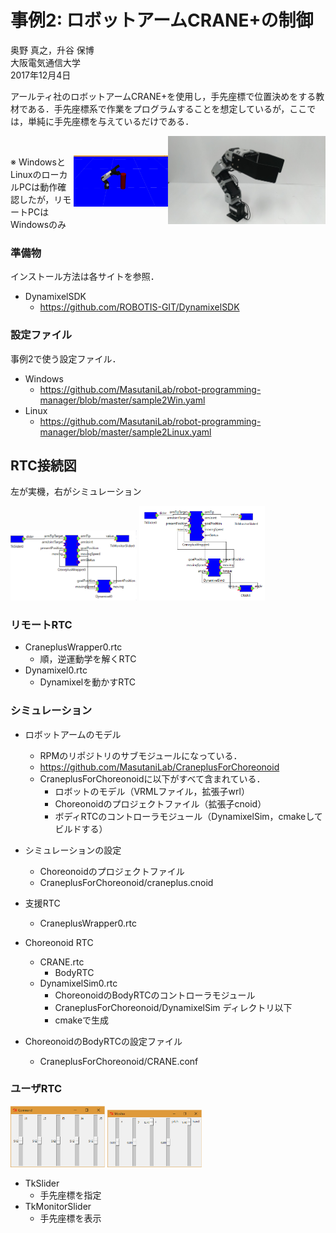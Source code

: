 ﻿# 事例2: ロボットアームCRANE+の制御

奥野 真之，升谷 保博  
大阪電気通信大学  
2017年12月4日  

アールティ社のロボットアームCRANE+を使用し，手先座標で位置決めをする教材である．手先座標系で作業をプログラムすることを想定しているが，ここでは，単純に手先座標を与えているだけである．

<p><img src="images/CRANE_.jpg" title="CRANE+"  width="50%" height="50%" align="right"/></p> 
<br>
<p><img src="images/cho2_.jpg" title="choreonoid"  width="30%" height="30%" align="right"/></p> 

※ WindowsとLinuxのローカルPCは動作確認したが，リモートPCはWindowsのみ

### 準備物
インストール方法は各サイトを参照．
- DynamixelSDK
  - https://github.com/ROBOTIS-GIT/DynamixelSDK
### 設定ファイル

事例2で使う設定ファイル．

- Windows
  - https://github.com/MasutaniLab/robot-programming-manager/blob/master/sample2Win.yaml
- Linux 
  - https://github.com/MasutaniLab/robot-programming-manager/blob/master/sample2Linux.yaml


## RTC接続図
左が実機，右がシミュレーション
<p><img src="images/crane_real.jpg" title="実機のRTC接続図"  width="40%" height="40%"/> <img src="images/crane_sim.jpg" title="シミュレーションのRTC接続図"  width="40%" height="40%"/></p> 

### リモートRTC
- CraneplusWrapper0.rtc  
  - 順，逆運動学を解くRTC
- Dynamixel0.rtc
  - Dynamixelを動かすRTC
  
### シミュレーション

- ロボットアームのモデル
  - RPMのリポジトリのサブモジュールになっている．
  - https://github.com/MasutaniLab/CraneplusForChoreonoid
  - CraneplusForChoreonoidに以下がすべて含まれている．
    - ロボットのモデル（VRMLファイル，拡張子wrl）
    - Choreonoidのプロジェクトファイル（拡張子cnoid）
    - ボディRTCのコントローラモジュール（DynamixelSim，cmakeしてビルドする）

- シミュレーションの設定
  - Choreonoidのプロジェクトファイル
  - CraneplusForChoreonoid/craneplus.cnoid

- 支援RTC
  - CraneplusWrapper0.rtc  
- Choreonoid RTC
  - CRANE.rtc
    - BodyRTC
  - DynamixelSim0.rtc
    - ChoreonoidのBodyRTCのコントローラモジュール
    - CraneplusForChoreonoid/DynamixelSim ディレクトリ以下
    - cmakeで生成
  
- ChoreonoidのBodyRTCの設定ファイル
  - CraneplusForChoreonoid/CRANE.conf  
  
### ユーザRTC

<p><img src="images/command.jpg" title="TkSlider"  width="30%" height="30%"/> <img src="images/monitor.jpg" title="TkMonitorSlider"  width="30%" height="30%"/></p> 

- TkSlider
  - 手先座標を指定
- TkMonitorSlider
  - 手先座標を表示

